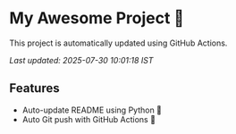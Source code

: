 # My Awesome Project 🚀

This project is automatically updated using GitHub Actions.

_Last updated: 2025-07-30 10:01:18 IST_

## Features
- Auto-update README using Python 🐍
- Auto Git push with GitHub Actions 🤖
